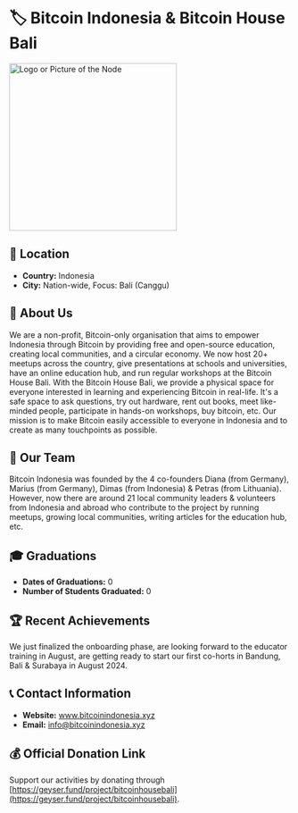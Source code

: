 # 🏷️ Bitcoin Indonesia & Bitcoin House Bali
<img src="https://github.com/MyFirstBitcoin/Light-Node-Directory/blob/37ba241682749014b3cab8c5f991dc22f200bb6d/Indonesia%20--%20Bitcoin%20Indonesia/Bitcoin%20Indonesia%20Logo%20Black%20Font.png" width="300" alt="Logo or Picture of the Node"> <!-- 1 picture maximum -->

## 📍 Location
- **Country:** Indonesia
- **City:** Nation-wide, Focus: Bali (Canggu)

## 📖 About Us
We are a non-profit, Bitcoin-only organisation that aims to empower Indonesia through Bitcoin by providing free and open-source education, creating local communities, and a circular economy. We now host 20+ meetups across the country, give presentations at schools and universities, have an online education hub, and run regular workshops at the Bitcoin House Bali. With the Bitcoin House Bali, we provide a physical space for everyone interested in learning and experiencing Bitcoin in real-life. It's a safe space to ask questions, try out hardware, rent out books, meet like-minded people, participate in hands-on workshops, buy bitcoin, etc. Our mission is to make Bitcoin easily accessible to everyone in Indonesia and to create as many touchpoints as possible.

## 👥 Our Team
Bitcoin Indonesia was founded by the 4 co-founders Diana (from Germany), Marius (from Germany), Dimas (from Indonesia) & Petras (from Lithuania). However, now there are around 21 local community leaders & volunteers from Indonesia and abroad who contribute to the project by running meetups, growing local communities, writing articles for the education hub, etc.

## 🎓 Graduations
- **Dates of Graduations:** 0
- **Number of Students Graduated:** 0

## 🏆 Recent Achievements
We just finalized the onboarding phase, are looking forward to the educator training in August, are getting ready to start our first co-horts in Bandung, Bali & Surabaya in August 2024.

## 📞 Contact Information
- **Website:** www.bitcoinindonesia.xyz
- **Email:** info@bitcoinindonesia.xyz

## 💰 Official Donation Link
Support our activities by donating through [https://geyser.fund/project/bitcoinhousebali](https://geyser.fund/project/bitcoinhousebali).
